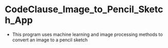 # CodeClause_Image_to_Pencil_Sketch_App

- This program uses machine learning and image processing methods to convert an image to a pencil sketch
